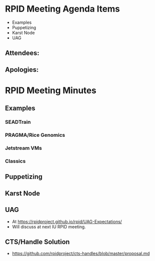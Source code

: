 # RPID Meeting Agenda Items

   * Examples
   * Puppetizing
   * Karst Node
   * UAG
   
## Attendees: 
## Apologies: 
   
# RPID Meeting Minutes

## Examples

### SEADTrain
   
### PRAGMA/Rice Genomics

### Jetstream VMs

### Classics

## Puppetizing

## Karst Node

## UAG
   * At https://rpidproject.github.io/rpid/UAG-Expectations/
   * Will discuss at next IU RPID meeting. 

## CTS/Handle Solution
   * https://github.com/rpidproject/cts-handles/blob/master/proposal.md
